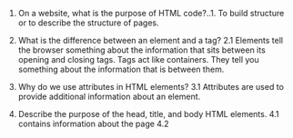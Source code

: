 1.  On a website, what is the purpose of HTML code?..1.  To build structure or to describe the structure of pages.

2. What is the difference between an element and a tag?
  2.1  Elements tell the browser something about the information that sits between its opening and closing tags.
  Tags act like containers.  They tell you something about the information that is between them.  

3.  Why do we use attributes in HTML elements?
  3.1 Attributes are used to provide additional information about an element.

4.  Describe the purpose of the head, title, and body HTML elements.
  4.1  <head> contains information about the page
  4.2  <title> is displayed at the top of the browser or on the tab.
  4.3  <body> contains information that is shown within the main portion of the browser

5.  In your browser (Chrome), how do you view the source of a website?
  5.1  Click on View,
  5.2  From the drop down menu, select Developer,
  5.3  From the Developer menu, select View Source

6. List five different HTML elements and what they are used for. For example, <p></p> is a paragraph element, and it is used to represent a paragraph of text.
  6.1  <h1></h1> is a heading element.  There are 6 levels of this element (h1-h6) <h1> is used for main headings and <h2> on down to <h6> are used for subheadings
  6.2  <b></b> make characters appear bold.
  6.3  <i></i> make characters appear italic
  6.4  <sup></sup> will superscript characters
  6.5  <sub></sub> will subscript characters

7.  What are empty elements?
  7.1  Empty elements do not have any words between an opening and closing tag. They usually only have one tag.  There will often be a space and forward slash before the closing angled bracket.  ie: <br /> line break or <hr /> horizontal rule

8.  What is semantic markup?
  8.1  Semantic markup adds extra information.  ie: where emphasis should be placed, the definition of any acronyms or when given text is a quotation.

9.  What are three new semantic elements introduced in HTML 5? Use page 431 in the book to find more about these new elements.
  9.1  <header>
  9.2  <nav>
  9.3  article>


Code Pen assignment:

https://codepen.io/dladue/pen/NWqNydw?editors=1100
